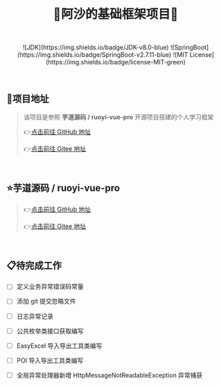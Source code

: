 <h1 align="center">🎉阿沙的基础框架项目🎉</h1>
<br/>
<p align="center">
    ![JDK](https://img.shields.io/badge/JDK-v8.0-blue)
    ![SpringBoot](https://img.shields.io/badge/SpringBoot-v2.7.11-blue)
    ![MIT License](https://img.shields.io/badge/license-MIT-green)
</p>

<br/>

## 🌈项目地址<br/>

> 该项目是参照 **芋道源码 / ruoyi-vue-pro** 开源项目搭建的个人学习框架
> 
> 👉[点击前往 GitHub 地址](https://github.com/YunaiV/ruoyi-vue-pro)
>
> 👉[点击前往 Gitee 地址](https://gitee.com/zhijiantianya/ruoyi-vue-pro)

<br/>

## ⭐芋道源码 / ruoyi-vue-pro<br/>

> 👉[点击前往 GitHub 地址](https://github.com/YunaiV/ruoyi-vue-pro)
>
> 👉[点击前往 Gitee 地址](https://gitee.com/zhijiantianya/ruoyi-vue-pro)

<br/>

## 📋待完成工作

- [ ] 定义业务异常错误码常量

- [ ] 添加 git 提交忽略文件

- [ ] 日志异常记录

- [ ] 公共枚举类接口获取编写

- [ ] EasyExcel 导入导出工具类编写

- [ ] POI 导入导出工具类编写

- [ ] 全局异常处理器新增 HttpMessageNotReadableException 异常捕获